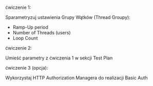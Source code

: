 ćwiczenie 1:

Sparametryzuj ustawienia Grupy Wątków (Thread Groupy):
 - Ramp-Up period
 - Number of Threads (users)
 - Loop Count
 
ćwiczenie 2:

Umieść parametry z ćwiczenia 1 w sekcji Test Plan

ćwiczenie 3 (opcja):

Wykorzystaj HTTP Authorization Managera do realizacji Basic Auth

